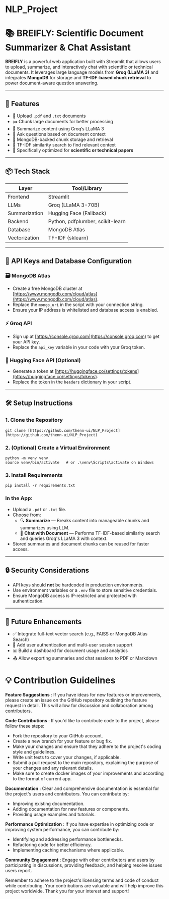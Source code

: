 # NLP_Project

# 📚 BREIFLY: Scientific Document Summarizer & Chat Assistant

**BREIFLY** is a powerful web application built with Streamlit that allows users to upload, summarize, and interactively chat with scientific or technical documents. It leverages large language models from **Groq (LLaMA 3)** and integrates **MongoDB** for storage and **TF-IDF-based chunk retrieval** to power document-aware question answering.

---

## 🚀 Features

- 📄 Upload `.pdf` and `.txt` documents
- ✂️ Chunk large documents for better processing
- 🧠 Summarize content using Groq’s LLaMA 3
- 💬 Ask questions based on document context
- 🧾 MongoDB-backed chunk storage and retrieval
- 🎯 TF-IDF similarity search to find relevant context
- 🧪 Specifically optimized for **scientific or technical papers**

---

## 📦 Tech Stack

| Layer           | Tool/Library                        |
|----------------|-------------------------------------|
| Frontend       | Streamlit                           |
| LLMs           | Groq (LLaMA 3-70B)                  |
| Summarization  | Hugging Face (Fallback)             |
| Backend        | Python, pdfplumber, scikit-learn    |
| Database       | MongoDB Atlas                       |
| Vectorization  | TF-IDF (sklearn)                    |

---

## 🔑 API Keys and Database Configuration

### 🗃️ MongoDB Atlas
- Create a free MongoDB cluster at [https://www.mongodb.com/cloud/atlas](https://www.mongodb.com/cloud/atlas).
- Replace the `mongo_uri` in the script with your connection string.
- Ensure your IP address is whitelisted and database access is enabled.

### ⚡ Groq API
- Sign up at [https://console.groq.com](https://console.groq.com) to get your API key.
- Replace the `api_key` variable in your code with your Groq token.

### 🤖 Hugging Face API (Optional)
- Generate a token at [https://huggingface.co/settings/tokens](https://huggingface.co/settings/tokens).
- Replace the token in the `headers` dictionary in your script.

---

## 🛠️ Setup Instructions

### 1. Clone the Repository

```console
git clone [https://github.com/thenn-ui/NLP_Project](https://github.com/thenn-ui/NLP_Project)
```

### 2. (Optional) Create a Virtual Environment

```console
python -m venv venv
source venv/bin/activate   # or .\venv\Scripts\activate on Windows
```
### 3. Install Requirements

```console
pip install -r requirements.txt
```

### In the App:
- Upload a `.pdf` or `.txt` file.
- Choose from:
  - 🔍 **Summarize** — Breaks content into manageable chunks and summarizes using LLM.
  - 💬 **Chat with Document** — Performs TF-IDF-based similarity search and queries Groq's LLaMA 3 with context.
- Stored summaries and document chunks can be reused for faster access.

---

## 🔒 Security Considerations
- API keys should **not** be hardcoded in production environments.
- Use environment variables or a `.env` file to store sensitive credentials.
- Ensure MongoDB access is IP-restricted and protected with authentication.

---

## 📌 Future Enhancements
- ✅ Integrate full-text vector search (e.g., FAISS or MongoDB Atlas Search)
- 🔁 Add user authentication and multi-user session support
- 📊 Build a dashboard for document usage and analytics
- 📤 Allow exporting summaries and chat sessions to PDF or Markdown
  
# 💡 Contribution Guidelines
**Feature Suggestions** : If you have ideas for new features or improvements, please create an issue on the GitHub repository outlining the feature request in detail. This will allow for discussion and collaboration among contributors.

**Code Contributions** : If you'd like to contribute code to the project, please follow these steps:

* Fork the repository to your GitHub account.
* Create a new branch for your feature or bug fix.
* Make your changes and ensure that they adhere to the project's coding style and guidelines.
* Write unit tests to cover your changes, if applicable.
* Submit a pull request to the main repository, explaining the purpose of your changes and any relevant details.
* Make sure to create docker images of your improvements and according to the format of current app.

**Documentation** : Clear and comprehensive documentation is essential for the project's users and contributors. You can contribute by:

* Improving existing documentation.
* Adding documentation for new features or components.
* Providing usage examples and tutorials.

**Performance Optimization** : If you have expertise in optimizing code or improving system performance, you can contribute by:

* Identifying and addressing performance bottlenecks.
* Refactoring code for better efficiency.
* Implementing caching mechanisms where applicable.

**Community Engagement** : Engage with other contributors and users by participating in discussions, providing feedback, and helping resolve issues users report.

Remember to adhere to the project's licensing terms and code of conduct while contributing. Your contributions are valuable and will help improve this project worldwide. Thank you for your interest and support!
